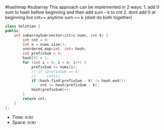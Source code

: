 #hashmap #subarray 
This approach can be implemented in 2 ways:
	1. add 0 sum to hash before beginning and then add sum - k to cnt
    2. dont add 0 at beginning but cnt++ anytime sum == k
(dont do both together)
```cpp
class Solution {
public:
    int subarraySum(vector<int>& nums, int k) {
        int cnt = 0;
        int n = nums.size();
        unordered_map<int, int> hash;
        int prefixSum = 0;
        hash[0] = 1;
        for (int i = 0; i < n; i++) {
            prefixSum += nums[i];
            // if (prefixSum == k)
            //     cnt++;
            if (hash.find(prefixSum - k) != hash.end())
                cnt += hash[prefixSum - k];
            hash[prefixSum]++;
        }
        return cnt;
    }
};
```
- Time: `O(N)`
- Space: `O(N)`